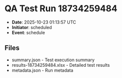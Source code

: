 # QA Test Run 18734259484

- **Date**: 2025-10-23 01:13:57 UTC
- **Initiator**: scheduled
- **Event**: schedule

## Files
- summary.json - Test execution summary
- results-18734259484.xlsx - Detailed test results
- metadata.json - Run metadata
